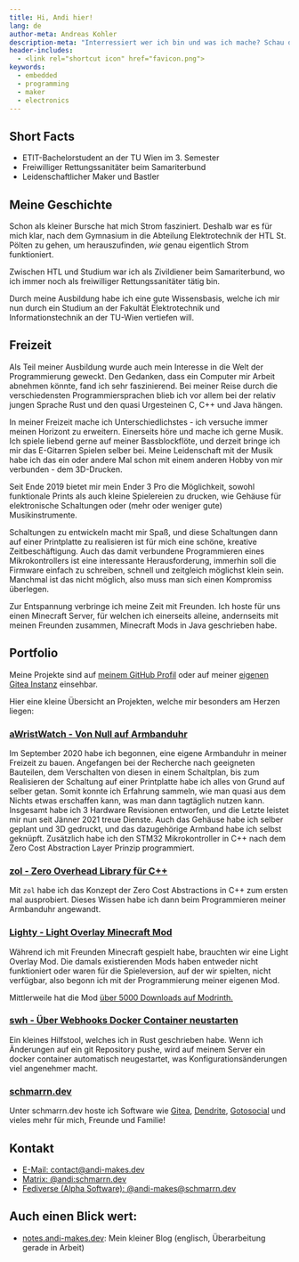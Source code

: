 ```yaml
---
title: Hi, Andi hier!
lang: de
author-meta: Andreas Kohler
description-meta: "Interressiert wer ich bin und was ich mache? Schau doch hier vorbei!"
header-includes:
  - <link rel="shortcut icon" href="favicon.png">
keywords:
  - embedded
  - programming
  - maker
  - electronics
---
```


## Short Facts
 - ETIT-Bachelorstudent an der TU Wien im 3. Semester
 - Freiwilliger Rettungssanitäter beim Samariterbund
 - Leidenschaftlicher Maker und Bastler

## Meine Geschichte
Schon als kleiner Bursche hat mich Strom fasziniert. Deshalb war es für mich klar,
nach dem Gymnasium in die Abteilung Elektrotechnik der HTL St. Pölten zu gehen, um 
herauszufinden, *wie* genau eigentlich Strom funktioniert.

Zwischen HTL und Studium war ich als Zivildiener beim Samariterbund, wo ich immer noch
als freiwilliger Rettungssanitäter tätig bin.

Durch meine Ausbildung habe ich eine gute Wissensbasis, welche ich mir nun durch 
ein Studium an der Fakultät Elektrotechnik und Informationstechnik an der TU-Wien 
vertiefen will.

## Freizeit
Als Teil meiner Ausbildung wurde auch mein Interesse in die Welt der Programmierung geweckt.
Den Gedanken, dass ein Computer mir Arbeit abnehmen könnte, fand ich sehr faszinierend.
Bei meiner Reise durch die verschiedensten Programmiersprachen blieb ich vor allem bei 
der relativ jungen Sprache Rust und den quasi Urgesteinen C, C++ und Java hängen.

In meiner Freizeit mache ich Unterschiedlichstes - ich versuche immer meinen Horizont zu erweitern.
Einerseits höre und mache ich gerne Musik. Ich spiele liebend gerne auf meiner Bassblockflöte, und 
derzeit bringe ich mir das E-Gitarren Spielen selber bei. Meine Leidenschaft mit der Musik habe 
ich das ein oder andere Mal schon mit einem anderen Hobby von mir verbunden - dem 3D-Drucken.

Seit Ende 2019 bietet mir mein Ender 3 Pro die Möglichkeit, sowohl funktionale Prints als 
auch kleine Spielereien zu drucken, wie Gehäuse für elektronische Schaltungen oder (mehr oder weniger
gute) Musikinstrumente.

Schaltungen zu entwickeln macht mir Spaß, und diese Schaltungen dann auf einer Printplatte zu realisieren
ist für mich eine schöne, kreative Zeitbeschäftigung. Auch das damit verbundene Programmieren eines 
Mikrokontrollers ist eine interessante Herausforderung, immerhin soll die Firmware einfach zu schreiben,
schnell und zeitgleich möglichst klein sein. Manchmal ist das nicht möglich, also muss man sich einen 
Kompromiss überlegen.

Zur Entspannung verbringe ich meine Zeit mit Freunden. Ich hoste für uns einen Minecraft Server, für welchen
ich einerseits alleine, andernseits mit meinen Freunden zusammen, Minecraft Mods in Java geschrieben habe.

## Portfolio
Meine Projekte sind auf [meinem GitHub Profil](https://github.com/andi-makes) oder auf meiner 
[eigenen Gitea Instanz](https://git.schmarrn.dev/andi) einsehbar.

Hier eine kleine Übersicht an Projekten, welche mir besonders am Herzen liegen:

### [aWristWatch - Von Null auf Armbanduhr](https://github.com/andi-makes/aWristWatch)
Im September 2020 habe ich begonnen, eine eigene Armbanduhr in meiner Freizeit zu bauen.
Angefangen bei der Recherche nach geeigneten Bauteilen, dem Verschalten von diesen in 
einem Schaltplan, bis zum Realisieren der Schaltung auf einer Printplatte habe ich alles
von Grund auf selber getan. Somit konnte ich Erfahrung sammeln, wie man quasi aus dem Nichts
etwas erschaffen kann, was man dann tagtäglich nutzen kann. Insgesamt habe ich 3 Hardware Revisionen
entworfen, und die Letzte leistet mir nun seit Jänner 2021 treue Dienste. Auch das Gehäuse habe ich 
selber geplant und 3D gedruckt, und das dazugehörige Armband habe ich selbst geknüpft.
Zusätzlich habe ich den STM32 Mikrokontroller in C++ nach dem Zero Cost Abstraction Layer Prinzip programmiert.

### [zol - Zero Overhead Library für C++](https://github.com/andi-makes/ZeroOverheadCPP)
Mit `zol` habe ich das Konzept der Zero Cost Abstractions in C++ zum ersten mal ausprobiert. Dieses 
Wissen habe ich dann beim Programmieren meiner Armbanduhr angewandt.

### [Lighty - Light Overlay Minecraft Mod](https://github.com/SchmarrnDevs/Lighty)
Während ich mit Freunden Minecraft gespielt habe, brauchten wir eine Light Overlay Mod.
Die damals existierenden Mods haben entweder nicht funktioniert oder waren für die Spieleversion,
auf der wir spielten, nicht verfügbar, also begonn ich mit der Programmierung meiner eigenen Mod.

Mittlerweile hat die Mod [über 5000 Downloads auf Modrinth.](https://modrinth.com/mod/lighty)

### [swh - Über Webhooks Docker Container neustarten](https://git.schmarrn.dev/andi/swh)
Ein kleines Hilfstool, welches ich in Rust geschrieben habe. Wenn ich Änderungen auf ein 
git Repository pushe, wird auf meinem Server ein docker container automatisch neugestartet,
was Konfigurationsänderungen viel angenehmer macht.

### [schmarrn.dev](https://schmarrn.dev) 
Unter schmarrn.dev hoste ich Software wie [Gitea](https://gitea.io/), [Dendrite](https://github.com/matrix-org/dendrite), 
[Gotosocial](https://github.com/superseriousbusiness/gotosocial) und vieles mehr für mich, Freunde und Familie!

## Kontakt
 - [E-Mail: contact@andi-makes.dev](mailto:contact@andi-makes.dev)
 - [Matrix: @andi:schmarrn.dev](https://matrix.to/#/@andi:schmarrn.dev)
 - [Fediverse (Alpha Software): @andi-makes@schmarrn.dev](https://social.schmarrn.dev/@andi_makes)

## Auch einen Blick wert:
 - [notes.andi-makes.dev](https://notes.andi-makes.dev): Mein kleiner Blog (englisch, Überarbeitung gerade in Arbeit)

